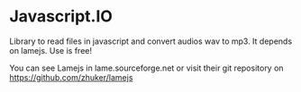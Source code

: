 # Javascript.IO
Library to read files in javascript and convert audios wav to mp3. It depends on lamejs. Use is free!

You can see Lamejs in lame.sourceforge.net or visit their git repository on https://github.com/zhuker/lamejs